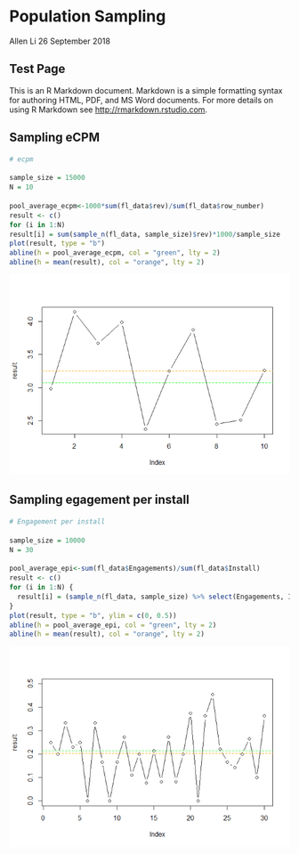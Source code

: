 Population Sampling
================
Allen Li
26 September 2018

Test Page
---------

This is an R Markdown document. Markdown is a simple formatting syntax for authoring HTML, PDF, and MS Word documents. For more details on using R Markdown see <http://rmarkdown.rstudio.com>.

Sampling eCPM
-------------

``` r
# ecpm

sample_size = 15000
N = 10

pool_average_ecpm<-1000*sum(fl_data$rev)/sum(fl_data$row_number)
result <- c()
for (i in 1:N) 
result[i] = sum(sample_n(fl_data, sample_size)$rev)*1000/sample_size
plot(result, type = "b")
abline(h = pool_average_ecpm, col = "green", lty = 2)
abline(h = mean(result), col = "orange", lty = 2)
```

![](Population_sampling_files/figure-markdown_github/unnamed-chunk-3-1.png)

Sampling egagement per install
------------------------------

``` r
# Engagement per install

sample_size = 10000
N = 30

pool_average_epi<-sum(fl_data$Engagements)/sum(fl_data$Install)
result <- c()
for (i in 1:N) { 
  result[i] = (sample_n(fl_data, sample_size) %>% select(Engagements, Install) %>% summarise(epi = sum(Engagements)/sum(Install)))$epi
}
plot(result, type = "b", ylim = c(0, 0.5))
abline(h = pool_average_epi, col = "green", lty = 2)
abline(h = mean(result), col = "orange", lty = 2)
```

![](Population_sampling_files/figure-markdown_github/unnamed-chunk-4-1.png)
